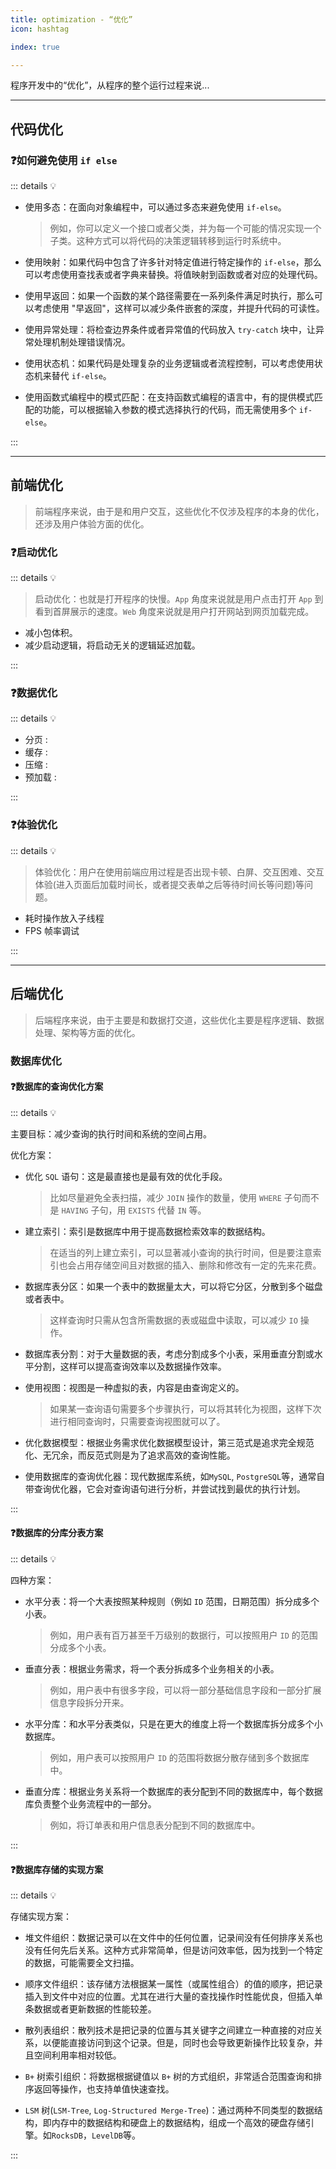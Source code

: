 ```yaml
---
title: optimization - “优化”
icon: hashtag

index: true

---
```


  程序开发中的“优化”，从程序的整个运行过程来说...
  
<!-- more -->
  
------

## 代码优化

### ❓如何避免使用 `if else`

::: details 💡

  - 使用多态：在面向对象编程中，可以通过多态来避免使用 `if-else`。
    > 例如，你可以定义一个接口或者父类，并为每一个可能的情况实现一个子类。这种方式可以将代码的决策逻辑转移到运行时系统中。

  - 使用映射：如果代码中包含了许多针对特定值进行特定操作的 `if-else`，那么可以考虑使用查找表或者字典来替换。将值映射到函数或者对应的处理代码。

  - 使用早返回：如果一个函数的某个路径需要在一系列条件满足时执行，那么可以考虑使用 "早返回"，这样可以减少条件嵌套的深度，并提升代码的可读性。

  - 使用异常处理：将检查边界条件或者异常值的代码放入 `try-catch` 块中，让异常处理机制处理错误情况。

  - 使用状态机：如果代码是处理复杂的业务逻辑或者流程控制，可以考虑使用状态机来替代 `if-else`。

  - 使用函数式编程中的模式匹配：在支持函数式编程的语言中，有的提供模式匹配的功能，可以根据输入参数的模式选择执行的代码，而无需使用多个 `if-else`。

:::
  
------
  
## 前端优化

> 前端程序来说，由于是和用户交互，这些优化不仅涉及程序的本身的优化，还涉及用户体验方面的优化。
  
### ❓启动优化
  
::: details 💡
  
> 启动优化：也就是打开程序的快慢。`App` 角度来说就是用户点击打开 `App` 到看到首屏展示的速度。`Web` 角度来说就是用户打开网站到网页加载完成。

  * 减小包体积。
  * 减少启动逻辑，将启动无关的逻辑延迟加载。

:::

### ❓数据优化
  
::: details 💡
  
  * 分页 :  
  * 缓存 :
  * 压缩 :
  * 预加载 :

:::

### ❓体验优化

::: details 💡

> 体验优化：用户在使用前端应用过程是否出现卡顿、白屏、交互困难、交互体验(进入页面后加载时间长，或者提交表单之后等待时间长等问题)等问题。
  
  * 耗时操作放入子线程
  * FPS 帧率调试

:::

------
  
## 后端优化

> 后端程序来说，由于主要是和数据打交道，这些优化主要是程序逻辑、数据处理、架构等方面的优化。
  
### 数据库优化

#### ❓数据库的查询优化方案

::: details 💡

主要目标：减少查询的执行时间和系统的空间占用。

优化方案：

  - 优化 `SQL` 语句：这是最直接也是最有效的优化手段。
    > 比如尽量避免全表扫描，减少 `JOIN` 操作的数量，使用 `WHERE` 子句而不是 `HAVING` 子句，用 `EXISTS` 代替 `IN` 等。

  - 建立索引：索引是数据库中用于提高数据检索效率的数据结构。
    > 在适当的列上建立索引，可以显著减小查询的执行时间，但是要注意索引也会占用存储空间且对数据的插入、删除和修改有一定的先来花费。

  - 数据库表分区：如果一个表中的数据量太大，可以将它分区，分散到多个磁盘或者表中。
    > 这样查询时只需从包含所需数据的表或磁盘中读取，可以减少 `IO` 操作。
    
  - 数据库表分割：对于大量数据的表，考虑分割成多个小表，采用垂直分割或水平分割，这样可以提高查询效率以及数据操作效率。

  - 使用视图：视图是一种虚拟的表，内容是由查询定义的。
    > 如果某一查询语句需要多个步骤执行，可以将其转化为视图，这样下次进行相同查询时，只需要查询视图就可以了。

  - 优化数据模型：根据业务需求优化数据模型设计，第三范式是追求完全规范化、无冗余，而反范式则是为了追求高效的查询性能。

  - 使用数据库的查询优化器：现代数据库系统，如`MySQL`, `PostgreSQL`等，通常自带查询优化器，它会对查询语句进行分析，并尝试找到最优的执行计划。

:::

#### ❓数据库的分库分表方案

::: details 💡

四种方案：
    
  - 水平分表：将一个大表按照某种规则（例如 `ID` 范围，日期范围）拆分成多个小表。
    > 例如，用户表有百万甚至千万级别的数据行，可以按照用户 `ID` 的范围分成多个小表。

  - 垂直分表：根据业务需求，将一个表分拆成多个业务相关的小表。
    > 例如，用户表中有很多字段，可以将一部分基础信息字段和一部分扩展信息字段拆分开来。

  - 水平分库：和水平分表类似，只是在更大的维度上将一个数据库拆分成多个小数据库。
    > 例如，用户表可以按照用户 `ID` 的范围将数据分散存储到多个数据库中。

  - 垂直分库：根据业务关系将一个数据库的表分配到不同的数据库中，每个数据库负责整个业务流程中的一部分。
    > 例如，将订单表和用户信息表分配到不同的数据库中。

:::

#### ❓数据库存储的实现方案

::: details 💡

存储实现方案：

  - 堆文件组织：数据记录可以在文件中的任何位置，记录间没有任何排序关系也没有任何先后关系。这种方式非常简单，但是访问效率低，因为找到一个特定的数据，可能需要全文扫描。

  - 顺序文件组织：该存储方法根据某一属性（或属性组合）的值的顺序，把记录插入到文件中对应的位置。尤其在进行大量的查找操作时性能优良，但插入单条数据或者更新数据的性能较差。

  - 散列表组织：散列技术是把记录的位置与其关键字之间建立一种直接的对应关系，以便能直接访问到这个记录。但是，同时也会导致更新操作比较复杂，并且空间利用率相对较低。

  - `B+` 树索引组织：将数据根据键值以 `B+` 树的方式组织，非常适合范围查询和排序返回等操作，也支持单值快速查找。
    
  - `LSM` 树(`LSM-Tree`, `Log-Structured Merge-Tree`)：通过两种不同类型的数据结构，即内存中的数据结构和硬盘上的数据结构，组成一个高效的硬盘存储引擎。如`RocksDB`，`LevelDB`等。
    
:::